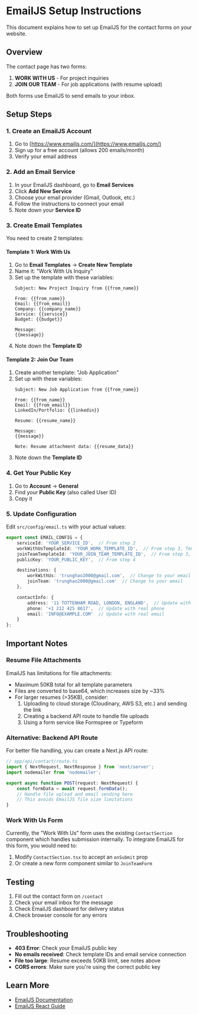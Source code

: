 # EmailJS Setup Instructions

This document explains how to set up EmailJS for the contact forms on your website.

## Overview

The contact page has two forms:
1. **WORK WITH US** - For project inquiries
2. **JOIN OUR TEAM** - For job applications (with resume upload)

Both forms use EmailJS to send emails to your inbox.

## Setup Steps

### 1. Create an EmailJS Account

1. Go to [https://www.emailjs.com/](https://www.emailjs.com/)
2. Sign up for a free account (allows 200 emails/month)
3. Verify your email address

### 2. Add an Email Service

1. In your EmailJS dashboard, go to **Email Services**
2. Click **Add New Service**
3. Choose your email provider (Gmail, Outlook, etc.)
4. Follow the instructions to connect your email
5. Note down your **Service ID**

### 3. Create Email Templates

You need to create 2 templates:

#### Template 1: Work With Us

1. Go to **Email Templates** → **Create New Template**
2. Name it: "Work With Us Inquiry"
3. Set up the template with these variables:
   ```
   Subject: New Project Inquiry from {{from_name}}

   From: {{from_name}}
   Email: {{from_email}}
   Company: {{company_name}}
   Service: {{service}}
   Budget: {{budget}}

   Message:
   {{message}}
   ```
4. Note down the **Template ID**

#### Template 2: Join Our Team

1. Create another template: "Job Application"
2. Set up with these variables:
   ```
   Subject: New Job Application from {{from_name}}

   From: {{from_name}}
   Email: {{from_email}}
   LinkedIn/Portfolio: {{linkedin}}

   Resume: {{resume_name}}

   Message:
   {{message}}

   Note: Resume attachment data: {{resume_data}}
   ```
3. Note down the **Template ID**

### 4. Get Your Public Key

1. Go to **Account** → **General**
2. Find your **Public Key** (also called User ID)
3. Copy it

### 5. Update Configuration

Edit `src/config/email.ts` with your actual values:

```typescript
export const EMAIL_CONFIG = {
    serviceId: 'YOUR_SERVICE_ID',  // From step 2
    workWithUsTemplateId: 'YOUR_WORK_TEMPLATE_ID',  // From step 3, Template 1
    joinTeamTemplateId: 'YOUR_JOIN_TEAM_TEMPLATE_ID',  // From step 3, Template 2
    publicKey: 'YOUR_PUBLIC_KEY',  // From step 4

    destinations: {
        workWithUs: 'trunghao2000@gmail.com',  // Change to your email
        joinTeam: 'trunghao2000@gmail.com'  // Change to your email
    },

    contactInfo: {
        address: '11 TOTTENHAM ROAD, LONDON, ENGLAND',  // Update with real address
        phone: '+1 212 425 8617',  // Update with real phone
        email: 'INFO@EXAMPLE.COM'  // Update with real email
    }
};
```

## Important Notes

### Resume File Attachments

EmailJS has limitations for file attachments:
- Maximum 50KB total for all template parameters
- Files are converted to base64, which increases size by ~33%
- For larger resumes (>35KB), consider:
  1. Uploading to cloud storage (Cloudinary, AWS S3, etc.) and sending the link
  2. Creating a backend API route to handle file uploads
  3. Using a form service like Formspree or Typeform

### Alternative: Backend API Route

For better file handling, you can create a Next.js API route:

```typescript
// app/api/contact/route.ts
import { NextRequest, NextResponse } from 'next/server';
import nodemailer from 'nodemailer';

export async function POST(request: NextRequest) {
    const formData = await request.formData();
    // Handle file upload and email sending here
    // This avoids EmailJS file size limitations
}
```

### Work With Us Form

Currently, the "Work With Us" form uses the existing `ContactSection` component which handles submission internally. To integrate EmailJS for this form, you would need to:

1. Modify `ContactSection.tsx` to accept an `onSubmit` prop
2. Or create a new form component similar to `JoinTeamForm`

## Testing

1. Fill out the contact form on `/contact`
2. Check your email inbox for the message
3. Check EmailJS dashboard for delivery status
4. Check browser console for any errors

## Troubleshooting

- **403 Error**: Check your EmailJS public key
- **No emails received**: Check template IDs and email service connection
- **File too large**: Resume exceeds 50KB limit, see notes above
- **CORS errors**: Make sure you're using the correct public key

## Learn More

- [EmailJS Documentation](https://www.emailjs.com/docs/)
- [EmailJS React Guide](https://www.emailjs.com/docs/examples/reactjs/)
